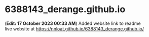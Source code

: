 # 6388143_derange.github.io <br>
(**Edit: 17 October 2023 00:33 AM**) Added website link to readme <br>
live website at https://nnloat.github.io/6388143_derange.github.io/
